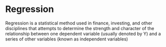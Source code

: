 # Regression
Regression is a statistical method used in finance, investing, and other disciplines that attempts to determine the strength and character of the relationship between one dependent variable (usually denoted by Y) and a series of other variables (known as independent variables)
